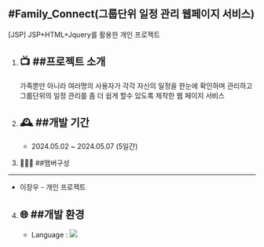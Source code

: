 #Family_Connect(그룹단위 일정 관리 웹페이지 서비스)
-------------------
[JSP] JSP+HTML+Jquery를 활용한 개인 프로젝트

1. 📺 ##프로젝트 소개
   ---------------
   가족뿐만 아니라 여러명의 사용자가 각각 자신의 일정을 한눈에 확인하며 관리하고 그룹단위의 일정 관리를 좀 더 쉽게
   할수 있도록 제작한 웹 페이지 서비스
2. 🕰️ ##개발 기간
   ----------------
   + 2024.05.02 ~ 2024.05.07 (5일간)

3. 🧑‍🤝‍🧑 ##맴버구성
  ------------------
  + 이장우 - 개인 프로젝트

4. 🌐 ##개발 환경
   -----------------
   + Language : <img src="https://img.shields.io/badge/JAVA-007396?style=flat&logo=Java&logoColor=white"/> 
